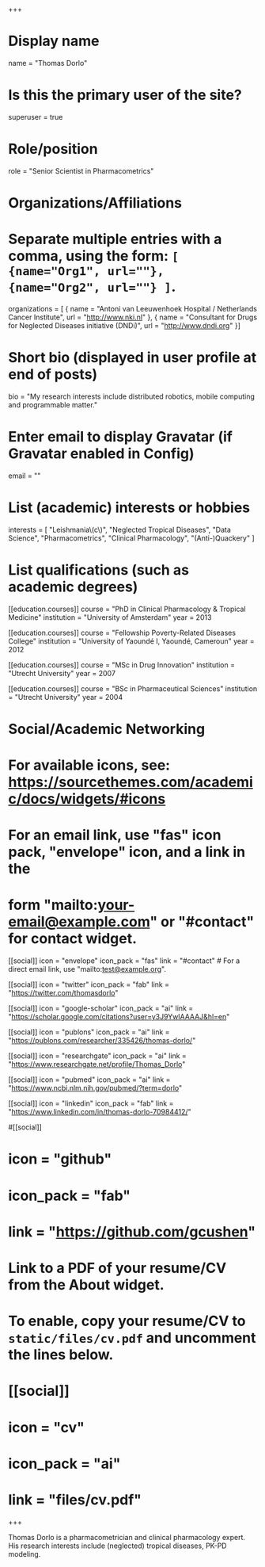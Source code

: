 +++
# Display name
name = "Thomas Dorlo"

# Is this the primary user of the site?
superuser = true

# Role/position
role = "Senior Scientist in Pharmacometrics"

# Organizations/Affiliations
#   Separate multiple entries with a comma, using the form: `[ {name="Org1", url=""}, {name="Org2", url=""} ]`.
organizations = [ { name = "Antoni van Leeuwenhoek Hospital / Netherlands Cancer Institute", url = "http://www.nki.nl" },
{ name = "Consultant for Drugs for Neglected Diseases initiative (DNDi)", url = "http://www.dndi.org" }]

# Short bio (displayed in user profile at end of posts)
bio = "My research interests include distributed robotics, mobile computing and programmable matter."

# Enter email to display Gravatar (if Gravatar enabled in Config)
email = ""

# List (academic) interests or hobbies
interests = [
  "Leishmania\\(c\\)",
  "Neglected Tropical Diseases",
  "Data Science",
  "Pharmacometrics",
  "Clinical Pharmacology",
  "(Anti-)Quackery"
  ]

# List qualifications (such as academic degrees)
[[education.courses]]
  course = "PhD in Clinical Pharmacology & Tropical Medicine"
  institution = "University of Amsterdam"
  year = 2013

[[education.courses]]
  course = "Fellowship Poverty-Related Diseases College"
  institution = "University of Yaoundé I, Yaoundé, Cameroun"
  year = 2012

[[education.courses]]
  course = "MSc in Drug Innovation"
  institution = "Utrecht University"
  year = 2007

[[education.courses]]
  course = "BSc in Pharmaceutical Sciences"
  institution = "Utrecht University"
  year = 2004

# Social/Academic Networking
# For available icons, see: https://sourcethemes.com/academic/docs/widgets/#icons
#   For an email link, use "fas" icon pack, "envelope" icon, and a link in the
#   form "mailto:your-email@example.com" or "#contact" for contact widget.

[[social]]
  icon = "envelope"
  icon_pack = "fas"
  link = "#contact"  # For a direct email link, use "mailto:test@example.org".

[[social]]
  icon = "twitter"
  icon_pack = "fab"
  link = "https://twitter.com/thomasdorlo"

[[social]]
  icon = "google-scholar"
  icon_pack = "ai"
  link = "https://scholar.google.com/citations?user=y3J9YwIAAAAJ&hl=en"
  
[[social]]
  icon = "publons"
  icon_pack = "ai"
  link = "https://publons.com/researcher/335426/thomas-dorlo/"
  
[[social]]
  icon = "researchgate"
  icon_pack = "ai"
  link = "https://www.researchgate.net/profile/Thomas_Dorlo"
  
  [[social]]
  icon = "pubmed"
  icon_pack = "ai"
  link = "https://www.ncbi.nlm.nih.gov/pubmed/?term=dorlo"
  
  [[social]]
  icon = "linkedin"
  icon_pack = "fab"
  link = "https://www.linkedin.com/in/thomas-dorlo-70984412/"


  

#[[social]]
#  icon = "github"
#  icon_pack = "fab"
#  link = "https://github.com/gcushen"

# Link to a PDF of your resume/CV from the About widget.
# To enable, copy your resume/CV to `static/files/cv.pdf` and uncomment the lines below.
# [[social]]
#   icon = "cv"
#   icon_pack = "ai"
#   link = "files/cv.pdf"

+++

Thomas Dorlo is a pharmacometrician and clinical pharmacology expert. His research interests include (neglected) tropical diseases, PK-PD modeling. 




